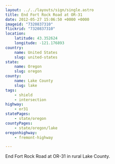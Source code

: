 ```yaml
---
layout: ../../layouts/sign/single.astro
title: End Fort Rock Road at OR-31
date: 2012-05-27 15:06:50 +0000 +0000
imageid: "7320837310"
flickrid: "7320837310"
location:
    latitude: 43.352624
    longitude: -121.176893
country:
    name: United States
    slug: united-states
state:
    name: Oregon
    slug: oregon
county:
    name: Lake County
    slug: lake
tags:
    - shield
    - intersection
highway:
    - or31
statePages:
    - state/oregon
countyPages:
    - state/oregon/lake
oregonhighway:
    - fremont-highway

---
```

End Fort Rock Road at OR-31 in rural Lake County.